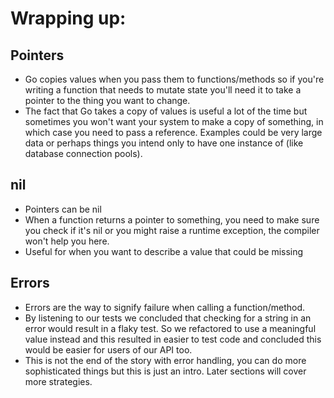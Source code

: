 # Wrapping up:

## Pointers
- Go copies values when you pass them to functions/methods so if you're writing a function that needs to mutate state you'll need it to take a pointer to the thing you want to change.
- The fact that Go takes a copy of values is useful a lot of the time but sometimes you won't want your system to make a copy of something, in which case you need to pass a reference. Examples could be very large data or perhaps things you intend only to have one instance of (like database connection pools).
## nil
- Pointers can be nil
- When a function returns a pointer to something, you need to make sure you check if it's nil or you might raise a runtime exception, the compiler won't help you here.
- Useful for when you want to describe a value that could be missing
## Errors
- Errors are the way to signify failure when calling a function/method.
- By listening to our tests we concluded that checking for a string in an error would result in a flaky test. So we refactored to use a meaningful value instead and this resulted in easier to test code and concluded this would be easier for users of our API too.
- This is not the end of the story with error handling, you can do more sophisticated things but this is just an intro. Later sections will cover more strategies.

